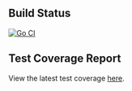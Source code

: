 ## Build Status

[![Go CI](https://github.com/rollicks-c/term/actions/workflows/go.yml/badge.svg?branch=main)](https://github.com/rollicks-c/term/actions/workflows/go.yml)


## Test Coverage Report

View the latest test coverage [here](https://rollicks-c.github.io/term/coverage.html).

